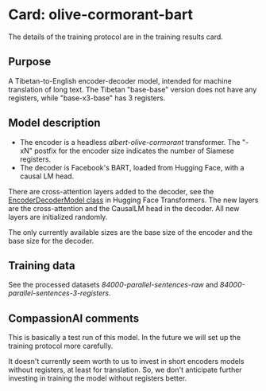 # Card: olive-cormorant-bart

The details of the training protocol are in the training results card.

## Purpose

A Tibetan-to-English encoder-decoder model, intended for machine translation of long text. The Tibetan "base-base" version does not have any registers, while "base-x3-base" has 3 registers.

## Model description

- The encoder is a headless _albert-olive-cormorant_ transformer. The "-xN" postfix for the encoder size indicates the number of Siamese registers.
- The decoder is Facebook's BART, loaded from Hugging Face, with a causal LM head.

There are cross-attention layers added to the decoder, see the [EncoderDecoderModel class](https://huggingface.co/docs/transformers/v4.20.1/en/model_doc/encoder-decoder#transformers.EncoderDecoderModel) in Hugging Face Transformers. The new layers are the cross-attention and the CausalLM head in the decoder. All new layers are initialized randomly.

The only currently available sizes are the base size of the encoder and the base size for the decoder.

## Training data

See the processed datasets _84000-parallel-sentences-raw_ and _84000-parallel-sentences-3-registers_.

## CompassionAI comments

This is basically a test run of this model. In the future we will set up the training protocol more carefully.

It doesn't currently seem worth to us to invest in short encoders models without registers, at least for translation. So, we don't anticipate further investing in training the model without registers better.
